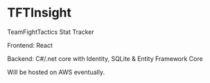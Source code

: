 # TFTInsight
TeamFightTactics Stat Tracker

Frontend: React

Backend: C#/.net core with Identity, SQLite & Entity Framework Core

Will be hosted on AWS eventually.
